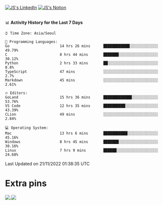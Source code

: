 
[![JS's LinkedIn](https://img.shields.io/badge/LinkedIn-blue?style=for-the-badge&logo=linkedin)](https://www.linkedin.com/in/jaeseung-lee-5a2a32139/) 
[![JS's Notion](https://img.shields.io/badge/Notion-black?style=for-the-badge&logo=notion)](https://bit.ly/ljswiki1) <br><br>
<!-- ![JS's GitHub stats](https://github-readme-stats-lemon-five.vercel.app/api?username=tkxkd0159&hide=contribs,prs,stars,issues&show_icons=true&theme=react&include_all_commits=true)   -->
<!-- ![Top Langs](https://github-readme-stats-lemon-five.vercel.app/api/top-langs/?username=tkxkd0159&layout=compact&hide=jupyter%20notebook,scss,html,css&langs_count=10)  -->


<!--START_SECTION:waka-->
📊 **Activity History for the Last 7 Days** 

```text
⌚︎ Time Zone: Asia/Seoul

💬 Programming Languages: 
Go                       14 hrs 26 mins      ████████████░░░░░░░░░░░░░   49.79% 
C                        8 hrs 44 mins       ███████░░░░░░░░░░░░░░░░░░   30.12% 
Python                   2 hrs 33 mins       ██░░░░░░░░░░░░░░░░░░░░░░░   8.8% 
TypeScript               47 mins             ░░░░░░░░░░░░░░░░░░░░░░░░░   2.7% 
Markdown                 45 mins             ░░░░░░░░░░░░░░░░░░░░░░░░░   2.61%

🔥 Editors: 
GoLand                   15 hrs 36 mins      █████████████░░░░░░░░░░░░   53.76% 
VS Code                  12 hrs 35 mins      ██████████░░░░░░░░░░░░░░░   43.39% 
CLion                    49 mins             ░░░░░░░░░░░░░░░░░░░░░░░░░   2.84%

💻 Operating System: 
Mac                      13 hrs 6 mins       ███████████░░░░░░░░░░░░░░   45.16% 
Windows                  8 hrs 45 mins       ███████░░░░░░░░░░░░░░░░░░   30.16% 
Linux                    7 hrs 9 mins        ██████░░░░░░░░░░░░░░░░░░░   24.68%

```


 Last Updated on 21/11/2022 01:38:35 UTC
<!--END_SECTION:waka-->

# Extra pins
<a href="https://github.com/tkxkd0159/tkxkd0159.github.io">
  <img align="center" src="https://github-readme-stats-lemon-five.vercel.app/api/pin/?username=tkxkd0159&repo=nft-card-game&theme=react" />
</a>
<a href="https://github.com/tkxkd0159/dsalgo">
  <img align="center" src="https://github-readme-stats-lemon-five.vercel.app/api/pin/?username=tkxkd0159&repo=dsalgo&theme=react" />
</a>

<!---
- 🔭 I’m currently working on ...
- 🌱 I’m currently learning blockchain and distributed network
- 👯 I’m looking to collaborate on ...
- 🤔 I’m looking for help with ...
- 💬 Ask me about ...
- 📫 How to reach me: ...
- 😄 Pronouns: ...
- ⚡ Fun fact: ...
-->
